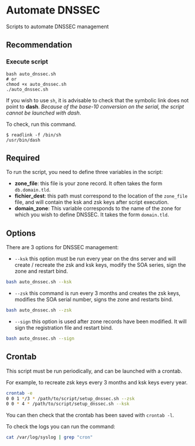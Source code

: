 # Automate DNSSEC

Scripts to automate DNSSEC management

## Recommendation
### Execute script

```
bash auto_dnssec.sh
# or
chmod +x auto_dnssec.sh
./auto_dnssec.sh
```

If you wish to use `sh`, it is advisable to check that the symbolic link does not point to **dash**.
*Because of the base-10 conversion on the serial, the script cannot be launched with dash*.

To check, run this command.
```
$ readlink -f /bin/sh
/usr/bin/dash
```

## Required

To run the script, you need to define three variables in the script:
* **zone_file**: this file is your zone record. It often takes the form `db.domain.tld`.
* **fichier_dest**: this path must correspond to the location of the `zone_file` file, and will contain the ksk and zsk keys after script execution.
* **domain_zone**: This variable corresponds to the name of the zone for which you wish to define DNSSEC. It takes the form `domain.tld`.

## Options

There are 3 options for DNSSEC management:

* `--ksk` this option must be run every year on the dns server and will create / recreate the zsk and ksk keys, modify the SOA series, sign the zone and restart bind.
```bash
bash auto_dnssec.sh --ksk
```

* `--zsk` this command is run every 3 months and creates the zsk keys, modifies the SOA serial number, signs the zone and restarts bind.
```bash
bash auto_dnssec.sh --zsk
```

* `--sign` this option is used after zone records have been modified. It will sign the registration file and restart bind.
```bash
bash auto_dnssec.sh --sign
```

## Crontab

This script must be run periodically, and can be launched with a crontab.

For example, to recreate zsk keys every 3 months and ksk keys every year.
```bash
crontab -e
0 0 1 */3 * /path/to/script/setup_dnssec.sh --zsk
0 0 * 4 * /path/to/script/setup_dnssec.sh --ksk
```

You can then check that the crontab has been saved with `crontab -l`.

To check the logs you can run the command:
```bash
cat /var/log/syslog | grep "cron"
```
